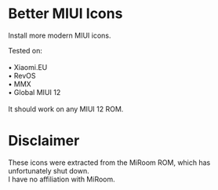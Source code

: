 # Better MIUI Icons

Install more modern MIUI icons.

Tested on:\
\
• Xiaomi.EU\
• RevOS\
• MMX\
• Global MIUI 12\
\
It should work on any MIUI 12 ROM.

# Disclaimer
These icons were extracted from the MiRoom ROM, which has unfortunately shut down.\
I have no affiliation with MiRoom.

